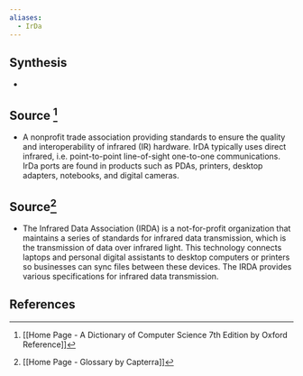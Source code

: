 ```yaml
---
aliases:
  - IrDa
---
```

## Synthesis
- 
## Source [^1]
- A nonprofit trade association providing standards to ensure the quality and interoperability of infrared (IR) hardware. IrDA typically uses direct infrared, i.e. point-to-point line-of-sight one-to-one communications. IrDa ports are found in products such as PDAs, printers, desktop adapters, notebooks, and digital cameras.

## Source[^2]
- The Infrared Data Association (IRDA) is a not-for-profit organization that maintains a series of standards for infrared data transmission, which is the transmission of data over infrared light. This technology connects laptops and personal digital assistants to desktop computers or printers so businesses can sync files between these devices. The IRDA provides various specifications for infrared data transmission.
## References

[^1]: [[Home Page - A Dictionary of Computer Science 7th Edition by Oxford Reference]]
[^2]: [[Home Page - Glossary by Capterra]]